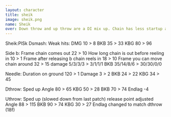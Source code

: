 ```yaml
---
layout: character
title: sheik
image: sheik.png
name: Sheik
over: Down throw and up throw are a DI mix up. Chain has less startup and endlag for cheeky jab resets and edge guards.
---
```


Sheik:PlSk
Dsmash:
Weak hits:
DMG 10 > 8
BKB 35 > 33
KBG 80 > 96

Side b:
Frame chain comes out 22 > 10
How long chain is out before reeling in 10 > 1
Frame after releasing b chain reels in 18 > 10
Frame you can move chain around 32 > 15
damage 5/3/3/3 > 3/1/1/1
BKB 35/14/8/6 > 30/30/0/0

Needle:
Duration on ground 120 > 1
Damage 3 > 2
BKB 24 > 22
KBG 34 > 45

Dthrow:
Sped up
Angle 80 > 65
KBG 50 > 28
BKB 70 > 74
Endlag -4

Uthrow:
Sped up (slowed down from last patch)
release point adjusted
Angle 88 > 115
BKB 90 > 74
KBG 30 > 27
Endlag changed to match dthrow (18f)
